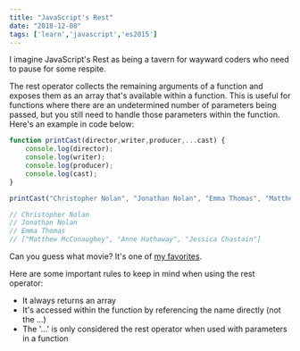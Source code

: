 ```yaml
---
title: "JavaScript's Rest"
date: "2018-12-08"
tags: ['learn','javascript','es2015']
---
```


I imagine JavaScript's Rest as being a tavern for wayward coders who need to pause for some respite.

The rest operator collects the remaining arguments of a function and exposes them as an array that's available within a function.  This is useful for functions where there are an undetermined number of parameters being passed, but you still need to handle those parameters within the function.  Here's an example in code below:

```javascript
function printCast(director,writer,producer,...cast) {
    console.log(director);
    console.log(writer);
    console.log(producer);
    console.log(cast);
}

printCast("Christopher Nolan", "Jonathan Nolan", "Emma Thomas", "Matthew McConaughey", "Anne Hathaway", "Jessica Chastain");

// Christopher Nolan
// Jonathan Nolan
// Emma Thomas
// ["Matthew McConaughey", "Anne Hathaway", "Jessica Chastain"]
```
Can you guess what movie?  It's one of [my favorites](https://www.imdb.com/title/tt0816692/).

Here are some important rules to keep in mind when using the rest operator:
- It always returns an array
- It's accessed within the function by referencing the name directly (not the ...)
- The '...' is only considered the rest operator when used with parameters in a function